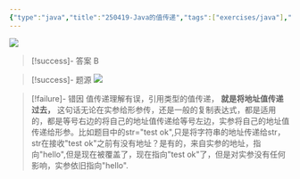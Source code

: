 ```yaml
---
{"type":"java","title":"250419-Java的值传递","tags":["exercises/java"],"author":"codertoro","establish":"2025-04-19","update":"2025-04-19","dg-publish":true,"java":true,"permalink":"/Exercises/Java/250419/250419-Java的值传递/","dgPassFrontmatter":true,"created":"2025-04-19T15:15:23.584+08:00","updated":"2025-05-08T15:26:06.390+08:00"}
---
```


![](https://img.codertoro.top/Bucket/Exercises/Java/20250419151551144.png)



> [!success]- 答案
B

> [!success]- 题源
![](https://img.codertoro.top/Bucket/Exercises/Java/20250419151621100.png)


> [!failure]- 错因
值传递理解有误，引用类型的值传递， **就是将地址值传递过去，** 这句话无论在实参给形参传，还是一般的复制表达式，都是适用的，都是等号右边的将自己的地址值传递给等号左边，实参将自己的地址值传递给形参。比如题目中的str="test ok",只是将字符串的地址传递给str，str在接收"test ok"之前有没有地址？是有的，来自实参的地址，指向"hello",但是现在被覆盖了，现在指向"test ok"了，但是对实参没有任何影响，实参依旧指向"hello". 

